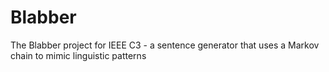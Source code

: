 # Blabber
The Blabber project for IEEE C3 - a sentence generator that uses a Markov chain to mimic linguistic patterns
